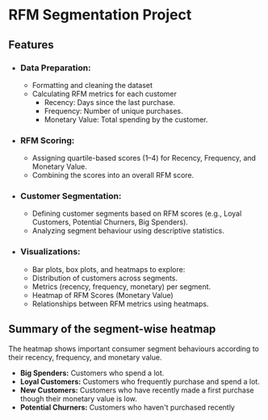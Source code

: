 # RFM Segmentation Project

## Features
 - ### Data Preparation:
    - Formatting and cleaning the dataset 
    - Calculating RFM metrics for each customer
      - Recency: Days since the last purchase.
      - Frequency: Number of unique purchases.
      - Monetary Value: Total spending by the customer.
        
 - ### RFM Scoring:
   - Assigning quartile-based scores (1–4) for Recency, Frequency, and Monetary Value.
   - Combining the scores into an overall RFM score.
  
 - ### Customer Segmentation:
   - Defining customer segments based on RFM scores (e.g., Loyal Customers, Potential Churners, 
     Big Spenders).
   - Analyzing segment behaviour using descriptive statistics.
  
 - ### Visualizations:
   - Bar plots, box plots, and heatmaps to explore:
    - Distribution of customers across segments.
    - Metrics (recency, frequency, monetary) per segment.
    - Heatmap of RFM Scores (Monetary Value)
    - Relationships between RFM metrics using heatmaps.


## Summary of the segment-wise heatmap

The heatmap shows important consumer segment behaviours according to their recency, frequency, and monetary value.
- **Big Spenders:** Customers who spend a lot.
- **Loyal Customers:** Customers who frequently purchase and spend a lot.
- **New Customers:** Customers who have recently made a first purchase though their monetary value is low.
- **Potential Churners:** Customers who haven't purchased recently
 
